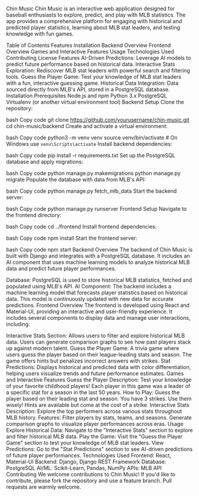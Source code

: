 Chin Music
Chin Music is an interactive web application designed for baseball enthusiasts to explore, predict, and play with MLB statistics. The app provides a comprehensive platform for engaging with historical and predicted player statistics, learning about MLB stat leaders, and testing knowledge with fun games.

Table of Contents
Features
Installation
Backend Overview
Frontend Overview
Games and Interactive Features
Usage
Technologies Used
Contributing
License
Features
AI-Driven Predictions: Leverage AI models to predict future performance based on historical data.
Interactive Stats Exploration: Rediscover MLB stat leaders with powerful search and filtering tools.
Guess the Player Game: Test your knowledge of MLB stat leaders with a fun, interactive guessing game.
Historical Data Integration: Data sourced directly from MLB's API, stored in a PostgreSQL database.
Installation
Prerequisites
Node.js and npm
Python 3.x
PostgreSQL
Virtualenv (or another virtual environment tool)
Backend Setup
Clone the repository:

bash
Copy code
git clone https://github.com/yourusername/chin-music.git
cd chin-music/backend
Create and activate a virtual environment:

bash
Copy code
python3 -m venv venv
source venv/bin/activate  # On Windows use `venv\Scripts\activate`
Install backend dependencies:

bash
Copy code
pip install -r requirements.txt
Set up the PostgreSQL database and apply migrations:

bash
Copy code
python manage.py makemigrations
python manage.py migrate
Populate the database with data from MLB's API:

bash
Copy code
python manage.py fetch_mlb_data
Start the backend server:

bash
Copy code
python manage.py runserver
Frontend Setup
Navigate to the frontend directory:

bash
Copy code
cd ../frontend
Install frontend dependencies:

bash
Copy code
npm install
Start the frontend server:

bash
Copy code
npm start
Backend Overview
The backend of Chin Music is built with Django and integrates with a PostgreSQL database. It includes an AI component that uses machine learning models to analyze historical MLB data and predict future player performances.

Database: PostgreSQL is used to store historical MLB statistics, fetched and populated using MLB's API.
AI Component: The backend includes a machine learning model that forecasts player statistics based on historical data. This model is continuously updated with new data for accurate predictions.
Frontend Overview
The frontend is developed using React and Material-UI, providing an interactive and user-friendly experience. It includes several components to display data and manage user interactions, including:

Interactive Stats Section: Allows users to filter and explore historical MLB data. Users can generate comparison graphs to see how past players stack up against modern talent.
Guess the Player Game: A trivia game where users guess the player based on their league-leading stats and season. The game offers hints but penalizes incorrect answers with strikes.
Stat Predictions: Displays historical and predicted data with color differentiation, helping users visualize trends and future performance estimates.
Games and Interactive Features
Guess the Player
Description: Test your knowledge of your favorite childhood players! Each player in this game was a leader of a specific stat for a season in the last 50 years.
How to Play:
Guess the player based on their leading stat and season.
You have 3 strikes. Use them wisely!
Hints are available but come at the cost of a strike.
Interactive Stats
Description: Explore the top performers across various stats throughout MLB history.
Features:
Filter players by stats, teams, and seasons.
Generate comparison graphs to visualize player performances across eras.
Usage
Explore Historical Data: Navigate to the "Interactive Stats" section to explore and filter historical MLB data.
Play the Game: Visit the "Guess the Player Game" section to test your knowledge of MLB stat leaders.
View Predictions: Go to the "Stat Predictions" section to see AI-driven predictions of future player performances.
Technologies Used
Frontend: React, Material-UI
Backend: Django, Django REST Framework
Database: PostgreSQL
AI/ML: Scikit-Learn, Pandas, NumPy
APIs: MLB API
Contributing
We welcome contributions to Chin Music! If you'd like to contribute, please fork the repository and use a feature branch. Pull requests are warmly welcome.

